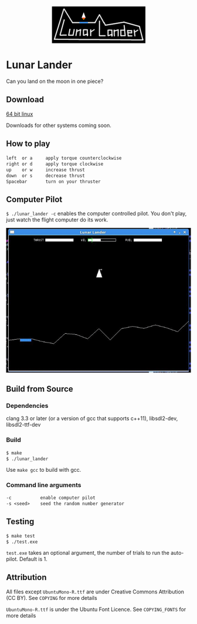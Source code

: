 <p align="center">
  <img
  src="https://github.com/justinjhendrick/lunar_lander/blob/master/imgs/logo.bmp"
  />
</div>

# Lunar Lander
Can you land on the moon in one piece?

## Download

[64 bit linux](https://github.com/justinjhendrick/lunar_lander/raw/master/lunar_lander_linux64.zip)

Downloads for other systems coming soon.

## How to play
```
left  or a     apply torque counterclockwise
right or d     apply torque clockwise
up    or w     increase thrust
down  or s     decrease thrust
Spacebar       turn on your thruster
```

## Computer Pilot
`$ ./lunar_lander -c` enables the computer controlled pilot.
You don't play, just watch the flight computer do its work.

![flight computer lands](https://github.com/justinjhendrick/lunar_lander/blob/master/imgs/landing.gif)

## Build from Source

### Dependencies
clang 3.3 or later (or a version of gcc that supports c++11), libsdl2-dev, libsdl2-ttf-dev


### Build
```
$ make
$ ./lunar_lander
```

Use `make gcc` to build with gcc.


### Command line arguments
```
-c           enable computer pilot
-s <seed>    seed the random number generator
```

## Testing
```
$ make test
$ ./test.exe 
```

`test.exe` takes an optional argument,
the number of trials to run the auto-pilot. Default is 1.

## Attribution
All files except `UbuntuMono-R.ttf` are under Creative Commons Attribution (CC BY).
See `COPYING` for more details

`UbuntuMono-R.ttf` is under the Ubuntu Font Licence.
See `COPYING_FONTS` for more details
